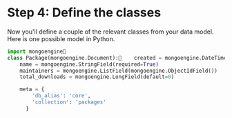 # Step 4: Define the classes

Now you'll define a couple of the relevant classes from your data model. Here is one possible model in Python.

```python
import mongoengine
class Package(mongoengine.Document):    created = mongoengine.DateTimeField(default=datetime.datetime.now)
    name = mongoengine.StringField(required=True)
    maintainers = mongoengine.ListField(mongoengine.ObjectIdField())
    total_downloads = mongoengine.LongField(default=0)

    meta = {
        'db_alias': 'core',
        'collection': 'packages'
      }
```

